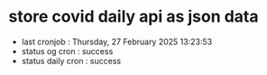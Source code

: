 # store covid daily api as json data

- last cronjob : Thursday, 27 February 2025 13:23:53
- status og cron : success
- status daily cron : success
      
      
